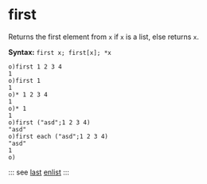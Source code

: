 # first

Returns the first element from `x` if `x` is a list, else returns `x`.

**Syntax:** ```first x; first[x]; *x```

```o
o)first 1 2 3 4
1
o)first 1
1
o)* 1 2 3 4
1
o)* 1
1
o)first ("asd";1 2 3 4)
"asd"
o)first each ("asd";1 2 3 4)
"asd"
1
o)
```


::: see
[last](/verbs/list/last.md)
[enlist](/verbs/list/enlist.md)
:::
